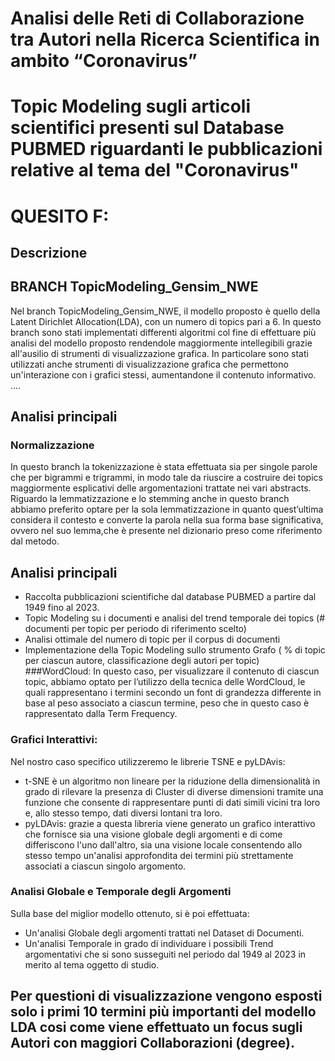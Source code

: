 # Analisi delle Reti di Collaborazione tra Autori nella Ricerca Scientifica in ambito “Coronavirus” #
# Topic Modeling sugli articoli scientifici presenti sul Database PUBMED riguardanti le pubblicazioni relative al tema del "Coronavirus" #

# QUESITO F:

## Descrizione
##  BRANCH TopicModeling_Gensim_NWE
Nel branch TopicModeling_Gensim_NWE, il modello proposto è quello della Latent Dirichlet Allocation(LDA), con un numero di topics pari a 6.
In questo branch sono stati implementati differenti algoritmi col fine di effettuare più analisi del modello proposto rendendole maggiormente
intellegibili grazie all'ausilio di strumenti di visualizzazione grafica.
In particolare sono stati utilizzati anche strumenti di visualizzazione grafica che permettono un'interazione con i grafici stessi, aumentandone il contenuto informativo.
....
 ## Analisi principali
### Normalizzazione
In questo branch la tokenizzazione è stata effettuata sia per singole parole che per bigrammi e trigrammi, in modo tale da riuscire a costruire dei topics maggiormente esplicativi delle argomentazioni trattate nei vari abstracts.
Riguardo la lemmatizzazione e lo stemming anche in questo branch abbiamo preferito optare per la sola lemmatizzazione in quanto quest’ultima considera il contesto e converte la parola nella sua forma base significativa, ovvero nel suo lemma,che è presente nel dizionario preso come riferimento dal metodo.
## Analisi principali
 * Raccolta pubblicazioni scientifiche dal database PUBMED a partire dal 1949 fino al 2023.
 * Topic Modeling su i documenti e analisi del trend temporale dei topics (# documenti per topic per periodo di riferimento scelto)
 * Analisi ottimale del numero di topic per il corpus di documenti
 * Implementazione della Topic Modeling sullo strumento Grafo ( % di topic per ciascun autore, classificazione degli autori per topic)
 ###WordCloud:
In questo caso, per visualizzare il contenuto di ciascun topic, abbiamo optato per l’utilizzo della tecnica delle WordCloud, le quali rappresentano i termini secondo un font di grandezza differente in base al peso associato a ciascun termine, peso che in questo caso è rappresentato dalla Term Frequency.

### Grafici Interattivi:
Nel nostro caso specifico utilizzeremo le librerie TSNE e pyLDAvis:
 * t-SNE è un algoritmo non lineare per la riduzione della dimensionalità in grado di rilevare la presenza di Cluster di diverse dimensioni tramite una funzione che consente di rappresentare punti di dati simili vicini tra loro e, allo stesso tempo, dati diversi lontani tra loro.
 * pyLDAvis: grazie a questa libreria viene generato un grafico interattivo che fornisce sia una visione globale degli argomenti e di come differiscono l'uno dall'altro, sia una visione locale consentendo allo stesso tempo un'analisi approfondita dei termini più strettamente associati a ciascun singolo argomento.

### Analisi Globale e Temporale degli Argomenti
Sulla base del miglior modello ottenuto, si è poi effettuata:
* Un'analisi Globale degli argomenti trattati nel Dataset di Documenti. 
* Un'analisi Temporale in grado di individuare i possibili Trend argomentativi che si sono susseguiti nel periodo dal 1949 al 2023 in merito al tema oggetto di studio.

## Per questioni di visualizzazione vengono esposti solo i primi 10 termini più importanti del modello LDA cosi come viene effettuato un focus sugli Autori con maggiori Collaborazioni (degree).
